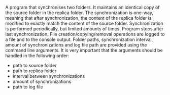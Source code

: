 A program that synchronises two folders. It maintains an identical copy of the source folder in the replica folder.
The synchronization is one-way, meaning that after synchronization, the content of the replica folder is modified to exactly match the content of the source folder.
Synchronization is performed periodically, but limited amounts of times. Program stops after last synchronization.
File creation/copying/removal operations are logged to a file and to the console output.
Folder paths, synchronization interval, amount of synchronizations and log file path are provided using the command line arguments.
It is very important that the arguments should be handled in the following order:
- path to source folder
- path to replica folder
- interval between synchronizations 
- amount of synchronizations 
- path to log file
